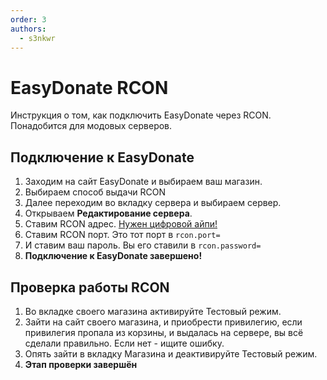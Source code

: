 ```yaml
---
order: 3
authors:
  - s3nkwr
---
```


# EasyDonate RCON

Инструкция о том, как подключить EasyDonate через RCON. Понадобится для модовых серверов.

## Подключение к EasyDonate

1. Заходим на сайт EasyDonate и выбираем ваш магазин.
2. Выбираем способ выдачи RCON
3. Далее переходим во вкладку сервера и выбираем сервер.
4. Открываем **Редактирование сервера**.
5. Ставим RCON адрес. [Нужен цифровой айпи!](/host/nodes)
6. Ставим RCON порт. Это тот порт в `rcon.port=`
7. И ставим ваш пароль. Вы его ставили в `rcon.password=`
8. **Подключение к EasyDonate завершено!**

## Проверка работы RCON

1. Во вкладке своего магазина активируйте Тестовый режим.
2. Зайти на сайт своего магазина, и приобрести привилегию, если привилегия пропала из корзины, и выдалась на сервере, вы всё сделали правильно. Если нет - ищите ошибку.
3. Опять зайти в вкладку Магазина и деактивируйте Тестовый режим.
4. **Этап проверки завершён**
